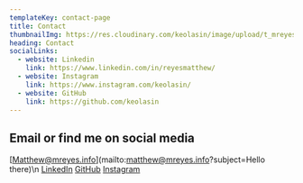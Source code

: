 ```yaml
---
templateKey: contact-page
title: Contact
thumbnailImg: https://res.cloudinary.com/keolasin/image/upload/t_mreyes_default/v1597109380/personal-revamp/coffee.jpg
heading: Contact
socialLinks:
  - website: Linkedin
    link: https://www.linkedin.com/in/reyesmatthew/
  - website: Instagram
    link: https://www.instagram.com/keolasin/
  - website: GitHub
    link: https://github.com/keolasin
---
```


## Email or find me on social media

[Matthew@mreyes.info](mailto:matthew@mreyes.info?subject=Hello there)\n
[LinkedIn]( https://www.linkedin.com/in/reyesmatthew/) [GitHub](https://github.com/keolasin) [Instagram](https://www.instagram.com/keolasin/)
